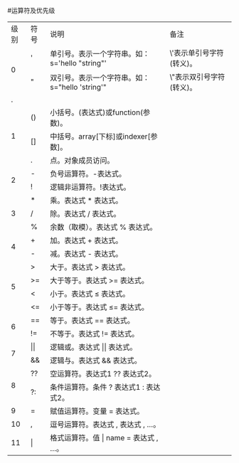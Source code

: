 #运算符及优先级


<table>

<tr>
<td>级别</td>
<td>符号</td>
<td>说明</td>
<td>备注</td>
</tr>

<tr>
<td rowspan=2>0</td>
<td>&apos;</td>
<td>单引号。表示一个字符串。如：s=&apos;hello &quot;string&quot;&apos; </td>
<td>\&apos;表示单引号字符(转义)。</td>
</tr>
<tr>
<td>&quot;</td>
<td>双引号。表示一个字符串。如：s=&quot;hello &apos;string&apos;&quot; </td>
<td>\&quot;表示双引号字符(转义)。</td>
</tr>
<tr>
<td colspan="4">.</td>
</tr>

<tr>
<td rowspan=3>1</td>
<td>()</td>
<td>小括号。(表达式)或function(参数)。</td>
<td></td>
</tr>
<tr>
<td>[]</td>
<td>中括号。array[下标]或indexer[参数]。</td>
<td></td>
</tr>
<tr>
<td>.</td>
<td>点。对象成员访问。</td>
<td></td>
</tr>

<tr>
<td rowspan=2>2</td>
<td>-</td>
<td>负号运算符。-表达式。</td>
<td></td>
</tr>
<tr>
<td>!</td>
<td>逻辑非运算符。!表达式。</td>
<td></td>
</tr>

<tr>
<td rowspan=3>3</td>
<td>*</td>
<td>乘。表达式 * 表达式。</td>
<td></td>
</tr>
<tr>
<td>/</td>
<td>除。表达式 / 表达式。</td>
<td></td>
</tr>
<tr>
<td>%</td>
<td>余数（取模）。表达式 % 表达式。</td>
<td></td>
</tr>

<tr>
<td rowspan=2>4</td>
<td>+</td>
<td>加。表达式 + 表达式。</td>
<td></td>
</tr>
<tr>
<td>-</td>
<td>减。表达式 - 表达式。</td>
<td></td>
</tr>


<tr>
<td rowspan=4>5</td>
<td>&gt;</td>
<td>大于。表达式 &gt; 表达式。</td>
<td></td>
</tr>
<tr>
<td>&gt;=</td>
<td>大于等于。表达式 &gt;= 表达式。</td>
<td></td>
</tr>
<tr>
<td>&lt;</td>
<td>小于。表达式 &le; 表达式。</td>
<td></td>
</tr>
<tr>
<td>&lt;=</td>
<td>小于等于。表达式 &le;= 表达式。</td>
<td></td>
</tr>

<tr>
<td rowspan=2>6</td>
<td>==</td>
<td>等于。表达式 == 表达式。</td>
<td></td>
</tr>
<tr>
<td>!=</td>
<td>不等于。表达式 != 表达式。</td>
<td></td>
</tr>

<tr>
<td rowspan=2>7</td>
<td>||</td>
<td>逻辑或。表达式 || 表达式。</td>
<td></td>
</tr>
<tr>
<td>&amp;&amp;</td>
<td>逻辑与。表达式 &amp;&amp; 表达式。</td>
<td></td>
</tr>

<tr>
<td rowspan=2>8</td>
<td>??</td>
<td>空运算符。表达式1 ?? 表达式2。</td>
<td></td>
</tr>
<tr>
<td>?:</td>
<td>条件运算符。条件 ? 表达式1 : 表达式2。</td>
<td></td>
</tr>

<tr>
<td>9</td>
<td>=</td>
<td>赋值运算符。变量 = 表达式。</td>
<td></td>
</tr>
<tr>

<tr>
<td>10</td>
<td>,</td>
<td>逗号运算符。表达式 , 表达式 , …。</td>
<td></td>
</tr>
<tr>

<tr>
<td>11</td>
<td>|</td>
<td>格式运算符。值 | name = 表达式 , …。</td>
<td></td>
</tr>
<tr>

</table>





